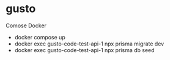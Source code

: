 # gusto

Comose Docker
- docker compose up
- docker exec gusto-code-test-api-1 npx prisma migrate dev
- docker exec gusto-code-test-api-1 npx prisma db seed
